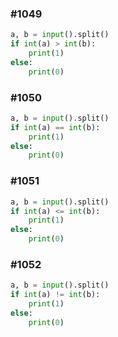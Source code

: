 ### #1049

```python
a, b = input().split()
if int(a) > int(b):
    print(1)
else:
    print(0)
```



### #1050

```python
a, b = input().split()
if int(a) == int(b):
    print(1)
else:
    print(0)
```



### #1051

```python
a, b = input().split()
if int(a) <= int(b):
    print(1)
else:
    print(0)
```



### #1052

```python
a, b = input().split()
if int(a) != int(b):
    print(1)
else:
    print(0)
```



